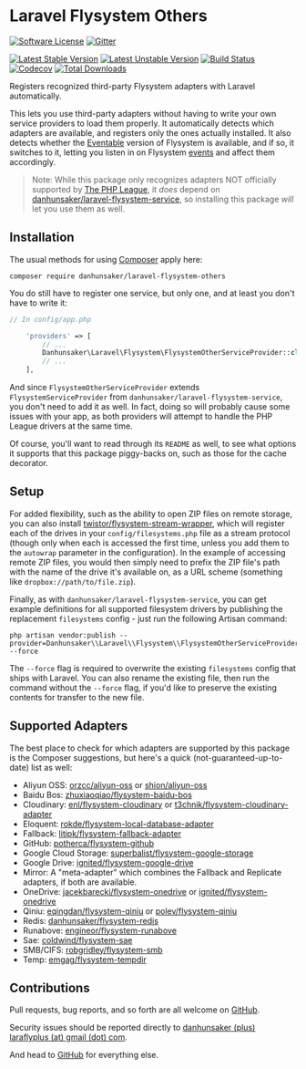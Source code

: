# Laravel Flysystem Others #

[![Software License](https://img.shields.io/packagist/l/danhunsaker/laravel-flysystem-others.svg?style=flat-square)](LICENSE)
[![Gitter](https://img.shields.io/gitter/room/danhunsaker/laravel-flysystem-others.svg?style=flat-square)](https://gitter.im/danhunsaker/laravel-flysystem-others)

[![Latest Stable Version](https://img.shields.io/packagist/v/danhunsaker/laravel-flysystem-others.svg?label=stable&style=flat-square)](https://github.com/danhunsaker/laravel-flysystem-others/releases)
[![Latest Unstable Version](https://img.shields.io/packagist/vpre/danhunsaker/laravel-flysystem-others.svg?label=unstable&style=flat-square)](https://github.com/danhunsaker/laravel-flysystem-others)
[![Build Status](https://img.shields.io/travis/danhunsaker/laravel-flysystem-others.svg?style=flat-square)](https://travis-ci.org/danhunsaker/laravel-flysystem-others)
[![Codecov](https://img.shields.io/codecov/c/github/danhunsaker/laravel-flysystem-others.svg?style=flat-square)](https://codecov.io/gh/danhunsaker/laravel-flysystem-others)
[![Total Downloads](https://img.shields.io/packagist/dt/danhunsaker/laravel-flysystem-others.svg?style=flat-square)](https://packagist.org/packages/danhunsaker/laravel-flysystem-others)

Registers recognized third-party Flysystem adapters with Laravel automatically.

This lets you use third-party adapters without having to write your own service
providers to load them properly.  It automatically detects which adapters are
available, and registers only the ones actually installed.  It also detects
whether the [Eventable](https://github.com/thephpleague/flysystem-eventable-filesystem)
version of Flysystem is available, and if so, it switches to it, letting you
listen in on Flysystem [events](http://event.thephpleague.com/) and affect them
accordingly.

> Note: While this package only recognizes adapters NOT officially supported by
> [The PHP League](https://github.com/thephpleague?query=flysystem), it *does*
> depend on [danhunsaker/laravel-flysystem-service](https://github.com/danhunsaker/laravel-flysystem-service),
> so installing this package *will* let you use them as well.

## Installation ##

The usual methods for using [Composer](https://getcomposer.org) apply here:

    composer require danhunsaker/laravel-flysystem-others

You do still have to register one service, but only one, and at least you don't
have to write it:

```php
// In config/app.php

    'providers' => [
        // ...
        Danhunsaker\Laravel\Flysystem\FlysystemOtherServiceProvider::class,
        // ...
    ],
```

And since `FlysystemOtherServiceProvider` extends `FlysystemServiceProvider`
from `danhunsaker/laravel-flysystem-service`, you don't need to add it as well.
In fact, doing so will probably cause some issues with your app, as both
providers will attempt to handle the PHP League drivers at the same time.

Of course, you'll want to read through its `README` as well, to see what options
it supports that this package piggy-backs on, such as those for the cache
decorator.

## Setup ##

For added flexibility, such as the ability to open ZIP files on remote storage,
you can also install [twistor/flysystem-stream-wrapper](https://packagist.org/packages/twistor/flysystem-stream-wrapper),
which will register each of the drives in your `config/filesystems.php` file as
a stream protocol (though only when each is accessed the first time, unless you
add them to the `autowrap` parameter in the configuration).  In the example of
accessing remote ZIP files, you would then simply need to prefix the ZIP file's
path with the name of the drive it's available on, as a URL scheme (something
like `dropbox://path/to/file.zip`).

Finally, as with `danhunsaker/laravel-flysystem-service`, you can get example
definitions for all supported filesystem drivers by publishing the replacement
`filesystems` config - just run the following Artisan command:

```
php artisan vendor:publish --provider=Danhunsaker\\Laravel\\Flysystem\\FlysystemOtherServiceProvider --force
```

The `--force` flag is required to overwrite the existing `filesystems` config
that ships with Laravel.  You can also rename the existing file, then run the
command without the `--force` flag, if you'd like to preserve the existing
contents for transfer to the new file.

## Supported Adapters ##

The best place to check for which adapters are supported by this package is the
Composer suggestions, but here's a quick (not-guaranteed-up-to-date) list as
well:

- Aliyun OSS:
  [orzcc/aliyun-oss](https://packagist.org/packages/orzcc/aliyun-oss)
  or [shion/aliyun-oss](https://packagist.org/packages/shion/aliyun-oss)
- Baidu Bos:
  [zhuxiaoqiao/flysystem-baidu-bos](https://packagist.org/packages/zhuxiaoqiao/flysystem-baidu-bos)
- Cloudinary:
  [enl/flysystem-cloudinary](https://packagist.org/packages/enl/flysystem-cloudinary)
  or [t3chnik/flysystem-cloudinary-adapter](https://packagist.org/packages/t3chnik/flysystem-cloudinary-adapter)
- Eloquent:
  [rokde/flysystem-local-database-adapter](https://packagist.org/packages/rokde/flysystem-local-database-adapter)
- Fallback:
  [litipk/flysystem-fallback-adapter](https://packagist.org/packages/litipk/flysystem-fallback-adapter)
- GitHub:
  [potherca/flysystem-github](https://packagist.org/packages/potherca/flysystem-github)
- Google Cloud Storage:
  [superbalist/flysystem-google-storage](https://packagist.org/packages/superbalist/flysystem-google-storage)
- Google Drive:
  [ignited/flysystem-google-drive](https://packagist.org/packages/ignited/flysystem-google-drive)
- Mirror:
  A "meta-adapter" which combines the Fallback and Replicate adapters,
  if both are available.
- OneDrive:
  [jacekbarecki/flysystem-onedrive](https://packagist.org/packages/jacekbarecki/flysystem-onedrive)
  or [ignited/flysystem-onedrive](https://packagist.org/packages/ignited/flysystem-onedrive)
- Qiniu:
  [eqingdan/flysystem-qiniu](https://packagist.org/packages/eqingdan/flysystem-qiniu)
  or [polev/flysystem-qiniu](https://packagist.org/packages/polev/flysystem-qiniu)
- Redis:
  [danhunsaker/flysystem-redis](https://packagist.org/packages/danhunsaker/flysystem-redis)
- Runabove:
  [engineor/flysystem-runabove](https://packagist.org/packages/engineor/flysystem-runabove)
- Sae:
  [coldwind/flysystem-sae](https://packagist.org/packages/coldwind/flysystem-sae)
- SMB/CIFS:
  [robgridley/flysystem-smb](https://packagist.org/packages/robgridley/flysystem-smb)
- Temp:
  [emgag/flysystem-tempdir](https://packagist.org/packages/emgag/flysystem-tempdir)

## Contributions ##

Pull requests, bug reports, and so forth are all welcome on [GitHub][].

Security issues should be reported directly to [danhunsaker (plus) laraflyplus
(at) gmail (dot) com](mailto:danhunsaker+laraflyplus@gmail.com).

And head to [GitHub][] for everything else.

[GitHub]:https://github.com/danhunsaker/laravel-flysystem-others
